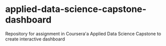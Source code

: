# applied-data-science-capstone-dashboard
Repository for assignment in Coursera'a Applied Data Science Capstone to create interactive dashboard
